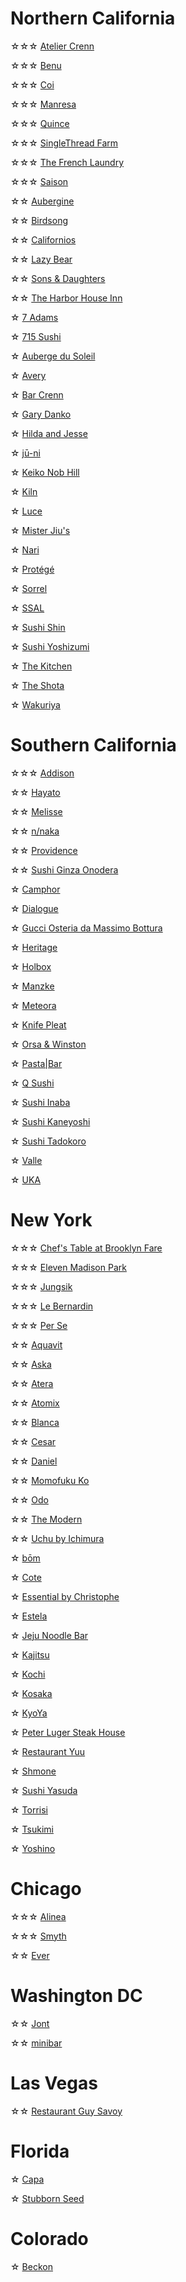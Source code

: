 # Northern California
☆☆☆ [Atelier Crenn](https://www.instagram.com/p/C4YbG0Pp45_/?hl=en)

☆☆☆ [Benu](https://www.instagram.com/p/C0kdsqsPltA/?hl=en)

☆☆☆ [Coi](https://www.instagram.com/p/C0lbyLJuPlZ/?hl=en)

☆☆☆ [Manresa](https://www.instagram.com/p/C4VvUbYROmv/?hl=en)

☆☆☆ [Quince](https://www.instagram.com/p/C01nE10O1Ub/?hl=en)

☆☆☆ [SingleThread Farm](https://www.instagram.com/p/C0z0pD8vsu6/?hl=en)

☆☆☆ [The French Laundry](https://www.instagram.com/p/C0qpnEXOdSl/?hl=en)

☆☆☆ [Saison](https://www.instagram.com/p/C0qqu3RuZSa/?hl=en)

☆☆ [Aubergine](https://www.instagram.com/p/DJhj7MCy-wm/?hl=en)

☆☆ [Birdsong](https://www.instagram.com/p/C0vwVi1uihH/?hl=en)

☆☆ [Californios](https://www.instagram.com/p/C0lE0quuzsi/?hl=en)

☆☆ [Lazy Bear](https://www.instagram.com/p/C0qxld4u-1Z/?hl=en)

☆☆ [Sons & Daughters](https://www.instagram.com/p/C0yKMe8Limf/?hl=en)

☆☆ [The Harbor House Inn](https://www.instagram.com/p/C-3g1dPyivM/?hl=en)

☆ [7 Adams](https://www.instagram.com/p/DAfkOUmyzLZ/?hl=en)

☆ [715 Sushi](https://www.instagram.com/p/C4TQYPExz83/?hl=en)

☆ [Auberge du Soleil](https://www.instagram.com/p/C-FD-sERi-8/?hl=en)

☆ [Avery](https://www.instagram.com/p/C2ZZzIHOScW/?hl=en)

☆ [Bar Crenn](https://www.instagram.com/p/C4YeH1HP7ib/?hl=en)

☆ [Gary Danko](https://www.instagram.com/p/C0de8xsOpxF/?hl=en)

☆ [Hilda and Jesse](https://www.instagram.com/p/C-4cHO4RuVu/?hl=en)

☆ [jū-ni](https://www.instagram.com/p/C0kD6wdvTsA/?hl=en)

☆ [Keiko Nob Hill](https://www.instagram.com/p/C00FDnjM6al/?hl=en)

☆ [Kiln](https://www.instagram.com/p/C_pXQiHxpzg/?hl=en)

☆ [Luce](https://www.instagram.com/p/C0u_cwLpO3R/?hl=en)

☆ [Mister Jiu's](https://www.instagram.com/p/C8hh-6CpJHm/?hl=en)

☆ [Nari](https://www.instagram.com/p/C01qBK6O0PA/?hl=en)

☆ [Protégé](https://www.instagram.com/p/C2ZaL3LOKtA/?hl=en)

☆ [Sorrel](https://www.instagram.com/p/C0ihZNYOO91/?hl=en)

☆ [SSAL](https://www.instagram.com/p/C0vtfEMu1xh/?hl=en)

☆ [Sushi Shin](https://www.instagram.com/p/C0dlwd6O8sr/?hl=en)

☆ [Sushi Yoshizumi](https://www.instagram.com/p/C01yMLiLJKK/?hl=en)

☆ [The Kitchen](https://www.instagram.com/p/C-FDiz4RdhH/?hl=en)

☆ [The Shota](https://www.instagram.com/p/C00EBqGs9jS/?hl=en)

☆ [Wakuriya](https://www.instagram.com/p/C0gXnm2OQod/?hl=en)

# Southern California
☆☆☆ [Addison](https://www.instagram.com/p/C0oxe9aLdsJ/?hl=en)

☆☆ [Hayato](https://www.instagram.com/p/C0qqAdAOXZo/?hl=en)

☆☆ [Melisse](https://www.instagram.com/p/C4WB1P4vj3s/?hl=en)

☆☆ [n/naka](https://www.instagram.com/p/C2ZYZTfuFTA/?hl=en)

☆☆ [Providence](https://www.instagram.com/p/C4VwT2zxgYU/?hl=en)

☆☆ [Sushi Ginza Onodera](https://www.instagram.com/p/C0ySOi-O2Qe/?hl=en)

☆ [Camphor](https://www.instagram.com/p/C0dgbjPOkFf/?hl=en)

☆ [Dialogue](https://www.instagram.com/p/C4YeaQIPu5z/?hl=en)

☆ [Gucci Osteria da Massimo Bottura](https://www.instagram.com/p/C4X7zJ3RqiO/?hl=en)

☆ [Heritage](https://www.instagram.com/p/C01nsWYOXAT/?hl=en)

☆ [Holbox](https://www.instagram.com/p/C0vzHxFO1GM/?hl=en)

☆ [Manzke](https://www.instagram.com/p/C0v095dOihy/?hl=en)

☆ [Meteora](https://www.instagram.com/p/DE0ywebye56/?hl=en)

☆ [Knife Pleat](https://www.instagram.com/p/C0lbOlHO80D/?hl=en)

☆ [Orsa & Winston](https://www.instagram.com/p/C0yOtxjOP8n/?hl=en)

☆ [Pasta|Bar](https://www.instagram.com/p/C1UgwWer05V/?hl=en)

☆ [Q Sushi](https://www.instagram.com/p/C0qusVhOBqE/?hl=en)

☆ [Sushi Inaba](https://www.instagram.com/p/C4TTg5lRVQl/?hl=en)

☆ [Sushi Kaneyoshi](https://www.instagram.com/p/C0v3yA2LoMY/?hl=en)

☆ [Sushi Tadokoro](https://www.instagram.com/p/C4YbVqyPBLP/?hl=en)

☆ [Valle](https://www.instagram.com/p/C0tQdcfObRf/?hl=en)

☆ [UKA](https://www.instagram.com/p/DFEBs0KyrOh/?hl=en)

# New York
☆☆☆ [Chef's Table at Brooklyn Fare](https://www.instagram.com/p/C2VtDSNy3Lz/?hl=en) 

☆☆☆ [Eleven Madison Park](https://www.instagram.com/p/C0v5vv3LOzN/?hl=en)

☆☆☆ [Jungsik](https://www.instagram.com/p/C4XVivLum5X/?hl=en)

☆☆☆ [Le Bernardin](https://www.instagram.com/p/C0yS77gOcKA/?hl=en)

☆☆☆ [Per Se](https://www.instagram.com/p/C4Vv1CGRZxQ/?hl=en)

☆☆ [Aquavit](https://www.instagram.com/p/C4THu3trnAM/?hl=en)

☆☆ [Aska](https://www.instagram.com/p/C0yMNEdOXES/?hl=en)

☆☆ [Atera](https://www.instagram.com/p/C2ZYsP7u0Sp/?hl=en)

☆☆ [Atomix](https://www.instagram.com/p/C0qyCVkOHQZ/?hl=en)

☆☆ [Blanca](https://www.instagram.com/p/C76aBaoRjYa/?hl=en)

☆☆ [Cesar](https://www.instagram.com/p/DHLMjZURaIY/?hl=en)

☆☆ [Daniel](https://www.instagram.com/p/C07kBUCh42e/?hl=en)

☆☆ [Momofuku Ko](https://www.instagram.com/p/C0qrOhtONWo/?hl=en)

☆☆ [Odo](https://www.instagram.com/p/C0dgzOBOGB4/?hl=en)

☆☆ [The Modern](https://www.instagram.com/p/C0qzy5hOWOf/?hl=en)

☆☆ [Uchu by Ichimura](https://www.instagram.com/p/C0djWG4uxMh/?hl=en)

☆ [bōm](https://www.instagram.com/p/C76jLbiJf0Q/?hl=en)

☆ [Cote](https://www.instagram.com/p/C0-PUI6Prci/?hl=en)

☆ [Essential by Christophe](https://www.instagram.com/p/C4Ya110pCf7/?hl=en)

☆ [Estela](https://www.instagram.com/p/C0v3hBJLw25/?hl=en)

☆ [Jeju Noodle Bar](https://www.instagram.com/p/C0v4ZA5LeAB/?hl=en)

☆ [Kajitsu](https://www.instagram.com/p/C2ZbR6ZO-_p/?hl=en)

☆ [Kochi](https://www.instagram.com/p/C0dhNKEubsC/?hl=en)

☆ [Kosaka](https://www.instagram.com/p/C0zo1h3Prxw/?hl=en)

☆ [KyoYa](https://www.instagram.com/p/C4V36hJRVjK/?hl=en)

☆ [Peter Luger Steak House](https://www.instagram.com/p/C4YdktsvPCd/?hl=en)

☆ [Restaurant Yuu](https://www.instagram.com/p/DHLrWHPRTCw/?hl=en)

☆ [Shmone](https://www.instagram.com/p/C76bNORx6RK/?hl=en)

☆ [Sushi Yasuda](https://www.instagram.com/p/C2ZbcgGuvjR/?hl=en)

☆ [Torrisi](https://www.instagram.com/p/C_KSIoNRgXV/?hl=en)

☆ [Tsukimi](https://www.instagram.com/p/C0v4yhhrZdO/?hl=en)

☆ [Yoshino](https://www.instagram.com/p/C0laFqwuFjg/?hl=en)

# Chicago
☆☆☆ [Alinea](https://www.instagram.com/p/C4TQveGxWYO/?hl=en)

☆☆☆ [Smyth](https://www.instagram.com/p/C0q3vJfr2cG/?hl=en)

☆☆ [Ever](https://www.instagram.com/p/C01mGgcu6Hs/?hl=en)

# Washington DC
☆☆ [Jont](https://www.instagram.com/p/DHzJSSiSdM3/?hl=en)

☆☆ [minibar](https://www.instagram.com/p/DHw12t8ScH4/?hl=en)

# Las Vegas
☆☆ [Restaurant Guy Savoy](https://www.instagram.com/p/DIWeINOJYfc/?hl=en)

# Florida
☆ [Capa](https://www.instagram.com/p/C0q3UszLXhn/?hl=en)

☆ [Stubborn Seed](https://www.instagram.com/p/C4TRHPVxgzX/?hl=en)

# Colorado
☆ [Beckon](https://www.instagram.com/p/C-o7cLXxjcA/?hl=en)


